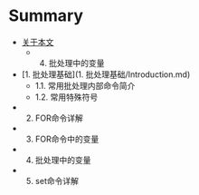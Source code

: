 # Summary

* [关于本文](README.md)
   * 4. 批处理中的变量
* [1. 批处理基础](1. 批处理基础/Introduction.md)
   * 1.1. 常用批处理内部命令简介
   * 1.2. 常用特殊符号
* 2. FOR命令详解
* 3. FOR命令中的变量
* 4. 批处理中的变量
* 5. set命令详解

